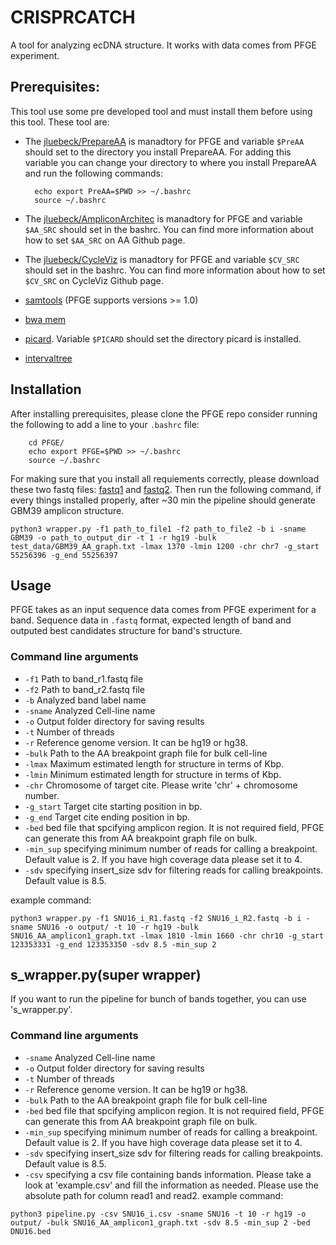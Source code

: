 # CRISPRCATCH
A tool for analyzing ecDNA structure. It works with data comes from PFGE experiment. 

## Prerequisites:
This tool use some pre developed tool and must install them before using this tool. These tool are:
- The [jluebeck/PrepareAA](https://github.com/jluebeck/PrepareAA) is manadtory for PFGE and variable `$PreAA` should set to the directory you install PrepareAA. For adding this variable you can change your directory to where you install PrepareAA and run the following commands:
        
        echo export PreAA=$PWD >> ~/.bashrc
        source ~/.bashrc
- The [jluebeck/AmpliconArchitec](https://github.com/jluebeck/AmpliconArchitect) is manadtory for PFGE and variable `$AA_SRC` should set in the bashrc. You can find more information about how to set `$AA_SRC` on AA Github page.
- The [jluebeck/CycleViz](https://github.com/jluebeck/CycleViz) is manadtory for PFGE and variable `$CV_SRC` should set in the bashrc. You can find more information about how to set `$CV_SRC` on CycleViz Github page.
- [samtools](http://www.htslib.org/) (PFGE supports versions >= 1.0)
- [bwa mem](https://github.com/lh3/bwa)
- [picard](https://github.com/broadinstitute/picard). Variable `$PICARD` should set the directory picard is installed.
- [intervaltree](https://github.com/chaimleib/intervaltree)
## Installation
After installing prerequisites, please clone the PFGE repo consider running the following to add a line to your `.bashrc` file:

        cd PFGE/
        echo export PFGE=$PWD >> ~/.bashrc
        source ~/.bashrc
        
For making sure that you install all requiements correctly, please download these two fastq files: [fastq1](https://drive.google.com/file/d/1iYOMtjag3mnZdw5Bqm2cdatE_OwJXFk3/view?usp=sharing) and [fastq2](https://drive.google.com/file/d/1-Vbj6lAsQtQyeXZyT2jZi08HiPT3uUaJ/view?usp=sharing). Then run the following command, if every things installed properly, after ~30 min the pipeline should generate GBM39 amplicon structure.

`python3 wrapper.py -f1 path_to_file1 -f2 path_to_file2 -b i -sname GBM39 -o path_to_output_dir -t 1 -r hg19 -bulk test_data/GBM39_AA_graph.txt -lmax 1370 -lmin 1200 -chr chr7 -g_start 55256396 -g_end 55256397`


## Usage
PFGE takes as an input sequence data comes from PFGE experiment for a band. Sequence data in `.fastq` format, expected length of band and outputed best candidates structure for band's structure. 

### Command line arguments
- `-f1` Path to band_r1.fastq file
- `-f2` Path to band_r2.fastq file
- `-b` Analyzed band label name
- `-sname` Analyzed Cell-line name
- `-o` Output folder directory for saving results
- `-t` Number of threads
- `-r` Reference genome version. It can be hg19 or hg38.
- `-bulk` Path to the AA breakpoint graph file for bulk cell-line
- `-lmax` Maximum estimated length for structure in terms of Kbp. 
- `-lmin` Minimum estimated length for structure in terms of Kbp. 
- `-chr` Chromosome of target cite. Please write 'chr' + chromosome number.
- `-g_start` Target cite starting position in bp.
- `-g_end` Target cite ending position in bp.
- `-bed` bed file that spcifying amplicon region. It is not required field, PFGE can generate this from AA breakpoint graph file on bulk. 
- `-min_sup` specifying minimum number of reads for calling a breakpoint. Default value is 2. If you have high coverage data please set it to 4.
- `-sdv` specifying insert_size sdv for filtering reads for calling breakpoints. Default value is 8.5.

example command: 

`python3 wrapper.py -f1 SNU16_i_R1.fastq -f2 SNU16_i_R2.fastq -b i -sname SNU16 -o output/ -t 10 -r hg19 -bulk SNU16_AA_amplicon1_graph.txt -lmax 1810 -lmin 1660 -chr chr10 -g_start 123353331 -g_end 123353350 -sdv 8.5 -min_sup 2`

## s_wrapper.py(super wrapper)
If you want to run the pipeline for bunch of bands together, you can use 's_wrapper.py'.
### Command line arguments
- `-sname` Analyzed Cell-line name
- `-o` Output folder directory for saving results
- `-t` Number of threads
- `-r` Reference genome version. It can be hg19 or hg38.
- `-bulk` Path to the AA breakpoint graph file for bulk cell-line
- `-bed` bed file that spcifying amplicon region. It is not required field, PFGE can generate this from AA breakpoint graph file on bulk. 
- `-min_sup` specifying minimum number of reads for calling a breakpoint. Default value is 2. If you have high coverage data please set it to 4.
- `-sdv` specifying insert_size sdv for filtering reads for calling breakpoints. Default value is 8.5.
- `-csv` specifying a csv file containing bands information. Please take a look at 'example.csv' and fill the information as needed. Please use the absolute path for column read1 and read2.
example command: 

`python3 pipeline.py -csv SNU16_i.csv -sname SNU16 -t 10 -r hg19 -o output/ -bulk SNU16_AA_amplicon1_graph.txt -sdv 8.5 -min_sup 2 -bed DNU16.bed`

